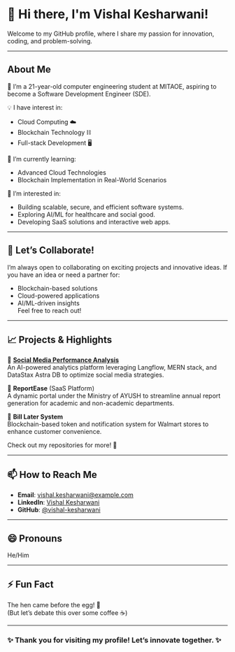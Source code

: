 # 👋 Hi there, I'm Vishal Kesharwani!  
Welcome to my GitHub profile, where I share my passion for innovation, coding, and problem-solving.

---

## About Me  
🌟 I’m a 21-year-old computer engineering student at MITAOE, aspiring to become a Software Development Engineer (SDE).  

💡 I have interest in:  
- Cloud Computing ☁️  
- Blockchain Technology ⛓️  
- Full-stack Development 🖥️  

🌱 I’m currently learning:  
- Advanced Cloud Technologies  
- Blockchain Implementation in Real-World Scenarios  

👀 I’m interested in:  
- Building scalable, secure, and efficient software systems.  
- Exploring AI/ML for healthcare and social good.  
- Developing SaaS solutions and interactive web apps.  

---

## 💞️ Let’s Collaborate!  
I’m always open to collaborating on exciting projects and innovative ideas. If you have an idea or need a partner for:  
- Blockchain-based solutions  
- Cloud-powered applications  
- AI/ML-driven insights  
Feel free to reach out!

---

## 📈 Projects & Highlights  
🔹 **[Social Media Performance Analysis](https://github.com/HBTK/Social-Media-Performance)**  
An AI-powered analytics platform leveraging Langflow, MERN stack, and DataStax Astra DB to optimize social media strategies.  

🔹 **ReportEase** (SaaS Platform)  
A dynamic portal under the Ministry of AYUSH to streamline annual report generation for academic and non-academic departments.  

🔹 **Bill Later System**  
Blockchain-based token and notification system for Walmart stores to enhance customer convenience.  

Check out my repositories for more! 🚀  

---

## 📫 How to Reach Me  
- **Email**: [vishal.kesharwani@example.com](mailto:vishal.kesharwani@example.com)  
- **LinkedIn**: [Vishal Kesharwani](https://www.linkedin.com/in/vishal-kesharwani-76708025b)  
- **GitHub**: [@vishal-kesharwani](https://github.com/vishal-kesharwani)  

---

## 😄 Pronouns  
He/Him  

---

## ⚡ Fun Fact  
The hen came before the egg! 🐔  
(But let’s debate this over some coffee ☕)  

---

### ✨ Thank you for visiting my profile! Let’s innovate together. ✨

